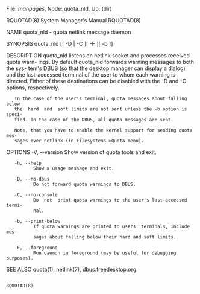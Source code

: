 File: *manpages*,  Node: quota_nld,  Up: (dir)

RQUOTAD(8)                  System Manager's Manual                 RQUOTAD(8)



NAME
       quota_nld - quota netlink message daemon

SYNOPSIS
       quota_nld [[ -D | -C ][ -F ][ -b ]]

DESCRIPTION
       quota_nld  listens on netlink socket and processes received quota warn-
       ings. By default quota_nld forwards warning messages to both  the  sys-
       tem's  DBUS  (so that the desktop manager can display a dialog) and the
       last-accessed terminal of the user to whom each  warning  is  directed.
       Either  of  these  destinations  can  be  disabled  with  the -D and -C
       options, respectively.

       In the case of the user's terminal, quota messages about falling  below
       the  hard  and  soft limits are not sent unless the -b option is speci-
       fied. In the case of the DBUS, all quota messages are sent.

       Note, that you have to enable the kernel support for sending quota mes-
       sages over netlink (in Filesystems->Quota menu).


OPTIONS
       -V, --version
              Show version of quota tools and exit.

       -h, --help
              Show a usage message and exit.

       -D, --no-dbus
              Do not forward quota warnings to DBUS.

       -C, --no-console
              Do  not  print quota warnings to the user's last-accessed termi-
              nal.

       -b, --print-below
              If quota warnings are printed to users' terminals, include  mes-
              sages about falling below their hard and soft limits.

       -F, --foreground
              Run daemon in foreground (may be useful for debugging purposes).


SEE ALSO
       quota(1), netlink(7), dbus.freedesktop.org



                                                                    RQUOTAD(8)
